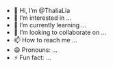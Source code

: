 - 👋 Hi, I’m @ThaliaLia
- 👀 I’m interested in ...
- 🌱 I’m currently learning ...
- 💞️ I’m looking to collaborate on ...
- 📫 How to reach me ...
- 😄 Pronouns: ...
- ⚡ Fun fact: ...

<!---
ThaliaLia/ThaliaLia is a ✨ special ✨ repository because its `README.md` (this file) appears on your GitHub profile.
You can click the Preview link to take a look at your changes.
--->
